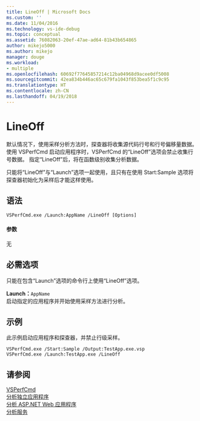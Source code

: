 ```yaml
---
title: LineOff | Microsoft Docs
ms.custom: ''
ms.date: 11/04/2016
ms.technology: vs-ide-debug
ms.topic: conceptual
ms.assetid: 76082063-20ef-47ae-ad64-81b43b654865
author: mikejo5000
ms.author: mikejo
manager: douge
ms.workload:
- multiple
ms.openlocfilehash: 60692f77645857214c12ba04968d9acee0df5008
ms.sourcegitcommit: 42ea834b446ac65c679fa1043f853bea5f1c9c95
ms.translationtype: HT
ms.contentlocale: zh-CN
ms.lasthandoff: 04/19/2018
---
```

# <a name="lineoff"></a>LineOff
默认情况下，使用采样分析方法时，探查器将收集源代码行号和行号偏移量数据。 使用 VSPerfCmd 启动应用程序时，VSPerfCmd 的“LineOff”选项会禁止收集行号数据。 指定“LineOff”后，将在函数级别收集分析数据。  
  
 只能将“LineOff”与“Launch”选项一起使用，且只有在使用 Start:Sample 选项将探查器初始化为采样后才能这样使用。  
  
## <a name="syntax"></a>语法  
  
```  
VSPerfCmd.exe /Launch:AppName /LineOff [Options]  
```  
  
#### <a name="parameters"></a>参数  
 无  
  
## <a name="required-options"></a>必需选项  
 只能在包含“Launch”选项的命令行上使用“LineOff”选项。  
  
 **Launch：**`AppName`  
 启动指定的应用程序并开始使用采样方法进行分析。  
  
## <a name="example"></a>示例  
 此示例启动应用程序和探查器，并禁止行级采样。  
  
```  
VSPerfCmd.exe /Start:Sample /Output:TestApp.exe.vsp  
VSPerfCmd.exe /Launch:TestApp.exe /LineOff  
```  
  
## <a name="see-also"></a>请参阅  
 [VSPerfCmd](../profiling/vsperfcmd.md)   
 [分析独立应用程序](../profiling/command-line-profiling-of-stand-alone-applications.md)   
 [分析 ASP.NET Web 应用程序](../profiling/command-line-profiling-of-aspnet-web-applications.md)   
 [分析服务](../profiling/command-line-profiling-of-services.md)